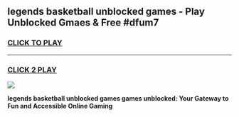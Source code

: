 
## legends basketball unblocked games - Play Unblocked Gmaes & Free #dfum7
<h3>
<a href="https://news.freeplayer.one?title=legends_basketball_unblocked_games&ref=03M">CLICK TO PLAY</a></h3>
<hr>

<h3>
<a href="https://news.freeplayer.one?title=legends_basketball_unblocked_games&ref=03M">CLICK 2 PLAY</a>
  
</h3>

<a href="https://news.freeplayer.one?title=legends_basketball_unblocked_games&ref=03M"><img src="https://clearcache.store/games.png"></a>


**legends basketball unblocked games games unblocked: Your Gateway to Fun and Accessible Online Gaming**
